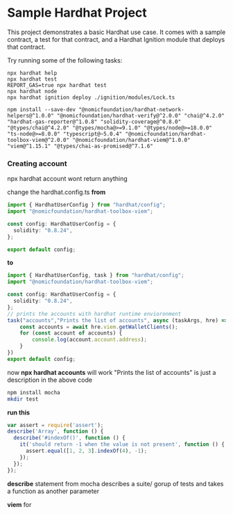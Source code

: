 # Sample Hardhat Project

This project demonstrates a basic Hardhat use case. It comes with a sample contract, a test for that contract, and a Hardhat Ignition module that deploys that contract.

Try running some of the following tasks:

```shell
npx hardhat help
npx hardhat test
REPORT_GAS=true npx hardhat test
npx hardhat node
npx hardhat ignition deploy ./ignition/modules/Lock.ts
```

```shell
npm install --save-dev "@nomicfoundation/hardhat-network-helpers@^1.0.0" "@nomicfoundation/hardhat-verify@^2.0.0" "chai@^4.2.0" "hardhat-gas-reporter@^1.0.8" "solidity-coverage@^0.8.0" "@types/chai@^4.2.0" "@types/mocha@>=9.1.0" "@types/node@>=18.0.0" "ts-node@>=8.0.0" "typescript@~5.0.4" "@nomicfoundation/hardhat-toolbox-viem@^2.0.0" "@nomicfoundation/hardhat-viem@^1.0.0" "viem@^1.15.1" "@types/chai-as-promised@^7.1.6"
```

### Creating account 

npx hardhat account wont return anything

change the hardhat.config.ts
**from** 
```ts
import { HardhatUserConfig } from "hardhat/config";
import "@nomicfoundation/hardhat-toolbox-viem";

const config: HardhatUserConfig = {
  solidity: "0.8.24",
};

export default config;
```
**to**
```ts
import { HardhatUserConfig, task } from "hardhat/config";
import "@nomicfoundation/hardhat-toolbox-viem";

const config: HardhatUserConfig = {
  solidity: "0.8.24",
};
// prints the accounts with hardhat runtime envioronment
task("accounts","Prints the list of accounts", async (taskArgs, hre) => {
    const accounts = await hre.viem.getWalletClients();
    for (const account of accounts) {
        console.log(account.account.address);
    }
})
export default config;
```

now **npx hardhat accounts** will work
"Prints the list of accounts" is just a description in the above code

```sh
npm install mocha
mkdir test
```
**run this**
```ts
var assert = require('assert');
describe('Array', function () {
  describe('#indexOf()', function () {
    it('should return -1 when the value is not present', function () {
      assert.equal([1, 2, 3].indexOf(4), -1);
    });
  });
});
```

**describe** statement from mocha describes a suite/ gorup of tests and takes a function as another parameter

**viem** for 